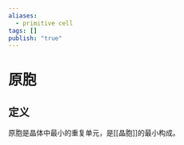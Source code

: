 ```yaml
---
aliases:
  - primitive cell
tags: []
publish: "true"
---
```


# 原胞
## 定义
原胞是晶体中最小的重复单元，是[[晶胞]]的最小构成。